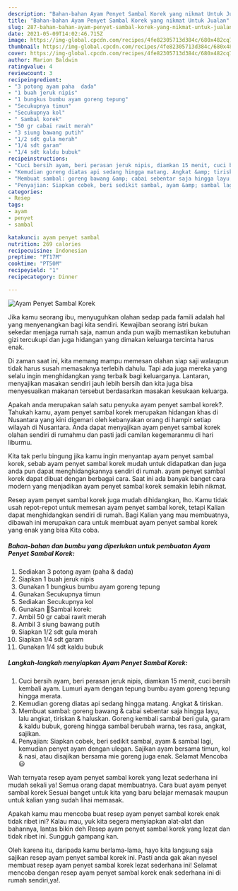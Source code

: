 ```yaml
---
description: "Bahan-bahan Ayam Penyet Sambal Korek yang nikmat Untuk Jualan"
title: "Bahan-bahan Ayam Penyet Sambal Korek yang nikmat Untuk Jualan"
slug: 287-bahan-bahan-ayam-penyet-sambal-korek-yang-nikmat-untuk-jualan
date: 2021-05-09T14:02:46.715Z
image: https://img-global.cpcdn.com/recipes/4fe82305713d384c/680x482cq70/ayam-penyet-sambal-korek-foto-resep-utama.jpg
thumbnail: https://img-global.cpcdn.com/recipes/4fe82305713d384c/680x482cq70/ayam-penyet-sambal-korek-foto-resep-utama.jpg
cover: https://img-global.cpcdn.com/recipes/4fe82305713d384c/680x482cq70/ayam-penyet-sambal-korek-foto-resep-utama.jpg
author: Marion Baldwin
ratingvalue: 4
reviewcount: 3
recipeingredient:
- "3 potong ayam paha  dada"
- "1 buah jeruk nipis"
- "1 bungkus bumbu ayam goreng tepung"
- "Secukupnya timun"
- "Secukupnya kol"
- " Sambal korek"
- "50 gr cabai rawit merah"
- "3 siung bawang putih"
- "1/2 sdt gula merah"
- "1/4 sdt garam"
- "1/4 sdt kaldu bubuk"
recipeinstructions:
- "Cuci bersih ayam, beri perasan jeruk nipis, diamkan 15 menit, cuci bersih kembali ayam. Lumuri ayam dengan tepung bumbu ayam goreng tepung hingga merata."
- "Kemudian goreng diatas api sedang hingga matang. Angkat &amp; tiriskan."
- "Membuat sambal: goreng bawang &amp; cabai sebentar saja hingga layu, lalu angkat, tiriskan &amp; haluskan. Goreng kembali sambal beri gula, garam &amp; kaldu bubuk, goreng hingga sambal berubah warna, tes rasa, angkat, sajikan."
- "Penyajian: Siapkan cobek, beri sedikit sambal, ayam &amp; sambal lagi, kemudian penyet ayam dengan ulegan. Sajikan ayam bersama timun, kol &amp; nasi, atau disajikan bersama mie goreng juga enak. Selamat Mencoba 😃"
categories:
- Resep
tags:
- ayam
- penyet
- sambal

katakunci: ayam penyet sambal 
nutrition: 269 calories
recipecuisine: Indonesian
preptime: "PT17M"
cooktime: "PT50M"
recipeyield: "1"
recipecategory: Dinner

---
```



![Ayam Penyet Sambal Korek](https://img-global.cpcdn.com/recipes/4fe82305713d384c/680x482cq70/ayam-penyet-sambal-korek-foto-resep-utama.jpg)

Jika kamu seorang ibu, menyuguhkan olahan sedap pada famili adalah hal yang menyenangkan bagi kita sendiri. Kewajiban seorang istri bukan sekedar menjaga rumah saja, namun anda pun wajib memastikan kebutuhan gizi tercukupi dan juga hidangan yang dimakan keluarga tercinta harus enak.

Di zaman  saat ini, kita memang mampu memesan olahan siap saji walaupun tidak harus susah memasaknya terlebih dahulu. Tapi ada juga mereka yang selalu ingin menghidangkan yang terbaik bagi keluarganya. Lantaran, menyajikan masakan sendiri jauh lebih bersih dan kita juga bisa menyesuaikan makanan tersebut berdasarkan masakan kesukaan keluarga. 



Apakah anda merupakan salah satu penyuka ayam penyet sambal korek?. Tahukah kamu, ayam penyet sambal korek merupakan hidangan khas di Nusantara yang kini digemari oleh kebanyakan orang di hampir setiap wilayah di Nusantara. Anda dapat menyajikan ayam penyet sambal korek olahan sendiri di rumahmu dan pasti jadi camilan kegemaranmu di hari liburmu.

Kita tak perlu bingung jika kamu ingin menyantap ayam penyet sambal korek, sebab ayam penyet sambal korek mudah untuk didapatkan dan juga anda pun dapat menghidangkannya sendiri di rumah. ayam penyet sambal korek dapat dibuat dengan berbagai cara. Saat ini ada banyak banget cara modern yang menjadikan ayam penyet sambal korek semakin lebih nikmat.

Resep ayam penyet sambal korek juga mudah dihidangkan, lho. Kamu tidak usah repot-repot untuk memesan ayam penyet sambal korek, tetapi Kalian dapat menghidangkan sendiri di rumah. Bagi Kalian yang mau membuatnya, dibawah ini merupakan cara untuk membuat ayam penyet sambal korek yang enak yang bisa Kita coba.

<!--inarticleads1-->

##### Bahan-bahan dan bumbu yang diperlukan untuk pembuatan Ayam Penyet Sambal Korek:

1. Sediakan 3 potong ayam (paha &amp; dada)
1. Siapkan 1 buah jeruk nipis
1. Gunakan 1 bungkus bumbu ayam goreng tepung
1. Gunakan Secukupnya timun
1. Sediakan Secukupnya kol
1. Gunakan  🍥Sambal korek:
1. Ambil 50 gr cabai rawit merah
1. Ambil 3 siung bawang putih
1. Siapkan 1/2 sdt gula merah
1. Siapkan 1/4 sdt garam
1. Gunakan 1/4 sdt kaldu bubuk




<!--inarticleads2-->

##### Langkah-langkah menyiapkan Ayam Penyet Sambal Korek:

1. Cuci bersih ayam, beri perasan jeruk nipis, diamkan 15 menit, cuci bersih kembali ayam. Lumuri ayam dengan tepung bumbu ayam goreng tepung hingga merata.
1. Kemudian goreng diatas api sedang hingga matang. Angkat &amp; tiriskan.
1. Membuat sambal: goreng bawang &amp; cabai sebentar saja hingga layu, lalu angkat, tiriskan &amp; haluskan. Goreng kembali sambal beri gula, garam &amp; kaldu bubuk, goreng hingga sambal berubah warna, tes rasa, angkat, sajikan.
1. Penyajian: Siapkan cobek, beri sedikit sambal, ayam &amp; sambal lagi, kemudian penyet ayam dengan ulegan. Sajikan ayam bersama timun, kol &amp; nasi, atau disajikan bersama mie goreng juga enak. Selamat Mencoba 😃




Wah ternyata resep ayam penyet sambal korek yang lezat sederhana ini mudah sekali ya! Semua orang dapat membuatnya. Cara buat ayam penyet sambal korek Sesuai banget untuk kita yang baru belajar memasak maupun untuk kalian yang sudah lihai memasak.

Apakah kamu mau mencoba buat resep ayam penyet sambal korek enak tidak ribet ini? Kalau mau, yuk kita segera menyiapkan alat-alat dan bahannya, lantas bikin deh Resep ayam penyet sambal korek yang lezat dan tidak ribet ini. Sungguh gampang kan. 

Oleh karena itu, daripada kamu berlama-lama, hayo kita langsung saja sajikan resep ayam penyet sambal korek ini. Pasti anda gak akan nyesel membuat resep ayam penyet sambal korek lezat sederhana ini! Selamat mencoba dengan resep ayam penyet sambal korek enak sederhana ini di rumah sendiri,ya!.

